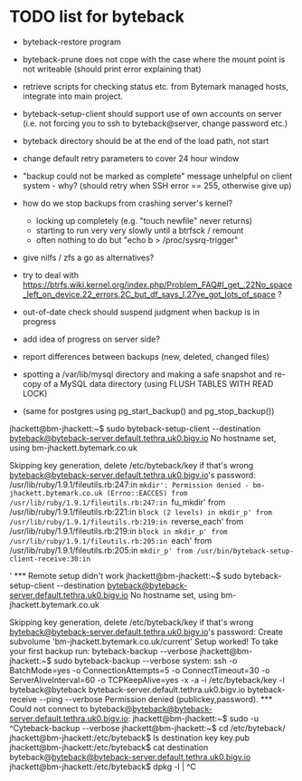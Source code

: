 TODO list for byteback
======================

* byteback-restore program

* byteback-prune does not cope with the case where the mount point is not
    writeable (should print error explaining that)

* retrieve scripts for checking status etc. from Bytemark managed hosts,
    integrate into main project.

* byteback-setup-client should support use of own accounts on server (i.e.
    not forcing you to ssh to byteback@server, change password etc.)

* byteback directory should be at the end of the load path, not start

* change default retry parameters to cover 24 hour window

* "backup could not be marked as complete" message unhelpful on client system - why?
    (should retry when SSH error == 255, otherwise give up)

* how do we stop backups from crashing server's kernel?
  * locking up completely (e.g. "touch newfile" never returns)
  * starting to run very very slowly until a btrfsck / remount
  * often nothing to do but "echo b > /proc/sysrq-trigger"

* give nilfs / zfs a go as alternatives?

* try to deal with https://btrfs.wiki.kernel.org/index.php/Problem_FAQ#I_get_.22No_space_left_on_device.22_errors.2C_but_df_says_I.27ve_got_lots_of_space ?

* out-of-date check should suspend judgment when backup is in progress

* add idea of progress on server side?

* report differences between backups (new, deleted, changed files)

* spotting a /var/lib/mysql directory and making a safe snapshot and re-copy
  of a MySQL data directory (using FLUSH TABLES WITH READ LOCK)

* (same for postgres using pg_start_backup() and pg_stop_backup())

jhackett@bm-jhackett:~$ sudo byteback-setup-client --destination byteback@byteback-server.default.tethra.uk0.bigv.io
No hostname set, using bm-jhackett.bytemark.co.uk

Skipping key generation, delete /etc/byteback/key if that's wrong
byteback@byteback-server.default.tethra.uk0.bigv.io's password: 
/usr/lib/ruby/1.9.1/fileutils.rb:247:in `mkdir': Permission denied - bm-jhackett.bytemark.co.uk (Errno::EACCES)
	from /usr/lib/ruby/1.9.1/fileutils.rb:247:in `fu_mkdir'
	from /usr/lib/ruby/1.9.1/fileutils.rb:221:in `block (2 levels) in mkdir_p'
	from /usr/lib/ruby/1.9.1/fileutils.rb:219:in `reverse_each'
	from /usr/lib/ruby/1.9.1/fileutils.rb:219:in `block in mkdir_p'
	from /usr/lib/ruby/1.9.1/fileutils.rb:205:in `each'
	from /usr/lib/ruby/1.9.1/fileutils.rb:205:in `mkdir_p'
	from /usr/bin/byteback-setup-client-receive:30:in `<main>'
*** Remote setup didn't work
jhackett@bm-jhackett:~$ sudo byteback-setup-client --destination byteback@byteback-server.default.tethra.uk0.bigv.io
No hostname set, using bm-jhackett.bytemark.co.uk

Skipping key generation, delete /etc/byteback/key if that's wrong
byteback@byteback-server.default.tethra.uk0.bigv.io's password: 
Create subvolume 'bm-jhackett.bytemark.co.uk/current'
Setup worked!  To take your first backup run: byteback-backup --verbose
jhackett@bm-jhackett:~$ sudo byteback-backup --verbose
system: ssh -o BatchMode=yes -o ConnectionAttempts=5 -o ConnectTimeout=30 -o ServerAliveInterval=60 -o TCPKeepAlive=yes -x -a -i /etc/byteback/key -l byteback@byteback byteback-server.default.tethra.uk0.bigv.io byteback-receive --ping --verbose
Permission denied (publickey,password).
*** Could not connect to byteback@byteback@byteback-server.default.tethra.uk0.bigv.io:
jhackett@bm-jhackett:~$ sudo -u ^Cyteback-backup --verbose
jhackett@bm-jhackett:~$ cd /etc/byteback/
jhackett@bm-jhackett:/etc/byteback$ ls
destination  key  key.pub
jhackett@bm-jhackett:/etc/byteback$ cat destination 
byteback@byteback@byteback-server.default.tethra.uk0.bigv.io
jhackett@bm-jhackett:/etc/byteback$ dpkg -l | ^C

